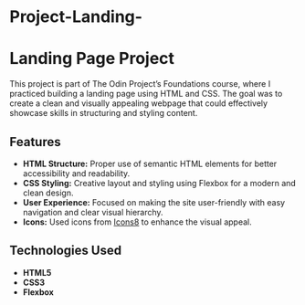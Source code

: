 # Project-Landing-
# Landing Page Project

This project is part of The Odin Project’s Foundations course, where I practiced building a landing page using HTML and CSS. The goal was to create a clean and visually appealing webpage that could effectively showcase skills in structuring and styling content.

## Features

- **HTML Structure:** Proper use of semantic HTML elements for better accessibility and readability.
- **CSS Styling:** Creative layout and styling using Flexbox for a modern and clean design.
- **User Experience:** Focused on making the site user-friendly with easy navigation and clear visual hierarchy.
- **Icons:** Used icons from [Icons8](https://icons8.com/) to enhance the visual appeal.

## Technologies Used

- **HTML5**
- **CSS3**
- **Flexbox**


